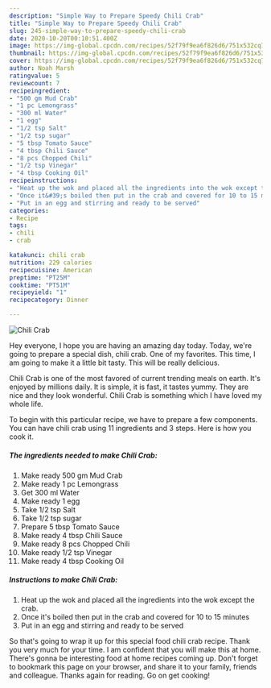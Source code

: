 ```yaml
---
description: "Simple Way to Prepare Speedy Chili Crab"
title: "Simple Way to Prepare Speedy Chili Crab"
slug: 245-simple-way-to-prepare-speedy-chili-crab
date: 2020-10-20T00:10:51.400Z
image: https://img-global.cpcdn.com/recipes/52f79f9ea6f826d6/751x532cq70/chili-crab-recipe-main-photo.jpg
thumbnail: https://img-global.cpcdn.com/recipes/52f79f9ea6f826d6/751x532cq70/chili-crab-recipe-main-photo.jpg
cover: https://img-global.cpcdn.com/recipes/52f79f9ea6f826d6/751x532cq70/chili-crab-recipe-main-photo.jpg
author: Noah Marsh
ratingvalue: 5
reviewcount: 7
recipeingredient:
- "500 gm Mud Crab"
- "1 pc Lemongrass"
- "300 ml Water"
- "1 egg"
- "1/2 tsp Salt"
- "1/2 tsp sugar"
- "5 tbsp Tomato Sauce"
- "4 tbsp Chili Sauce"
- "8 pcs Chopped Chili"
- "1/2 tsp Vinegar"
- "4 tbsp Cooking Oil"
recipeinstructions:
- "Heat up the wok and placed all the ingredients into the wok except the crab."
- "Once it&#39;s boiled then put in the crab and covered for 10 to 15 minutes"
- "Put in an egg and stirring and ready to be served"
categories:
- Recipe
tags:
- chili
- crab

katakunci: chili crab 
nutrition: 229 calories
recipecuisine: American
preptime: "PT25M"
cooktime: "PT51M"
recipeyield: "1"
recipecategory: Dinner

---
```



![Chili Crab](https://img-global.cpcdn.com/recipes/52f79f9ea6f826d6/751x532cq70/chili-crab-recipe-main-photo.jpg)

Hey everyone, I hope you are having an amazing day today. Today, we're going to prepare a special dish, chili crab. One of my favorites. This time, I am going to make it a little bit tasty. This will be really delicious.



Chili Crab is one of the most favored of current trending meals on earth. It's enjoyed by millions daily. It is simple, it is fast, it tastes yummy. They are nice and they look wonderful. Chili Crab is something which I have loved my whole life.


To begin with this particular recipe, we have to prepare a few components. You can have chili crab using 11 ingredients and 3 steps. Here is how you cook it.

<!--inarticleads1-->

##### The ingredients needed to make Chili Crab:

1. Make ready 500 gm Mud Crab
1. Make ready 1 pc Lemongrass
1. Get 300 ml Water
1. Make ready 1 egg
1. Take 1/2 tsp Salt
1. Take 1/2 tsp sugar
1. Prepare 5 tbsp Tomato Sauce
1. Make ready 4 tbsp Chili Sauce
1. Make ready 8 pcs Chopped Chili
1. Make ready 1/2 tsp Vinegar
1. Make ready 4 tbsp Cooking Oil




<!--inarticleads2-->

##### Instructions to make Chili Crab:

1. Heat up the wok and placed all the ingredients into the wok except the crab.
1. Once it&#39;s boiled then put in the crab and covered for 10 to 15 minutes
1. Put in an egg and stirring and ready to be served




So that's going to wrap it up for this special food chili crab recipe. Thank you very much for your time. I am confident that you will make this at home. There's gonna be interesting food at home recipes coming up. Don't forget to bookmark this page on your browser, and share it to your family, friends and colleague. Thanks again for reading. Go on get cooking!
